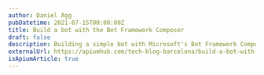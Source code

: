 ```yaml
---
author: Daniel Agg
pubDatetime: 2021-07-15T00:00:00Z
title: Build a bot with the Bot Framework Composer
draft: false
description: Building a simple bot with Microsoft's Bot Framework Composer.
externalUrl: https://apiumhub.com/tech-blog-barcelona/build-a-bot-with-the-new-bot-framework-composer/
isApiumArticle: true
---
```

